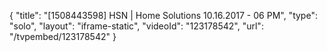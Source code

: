 {
    "title": "[1508443598] HSN | Home Solutions 10.16.2017 - 06 PM",
    "type": "solo",
    "layout": "iframe-static",
    "videoId": "123178542",
    "url": "\/tvpembed\/123178542"
}